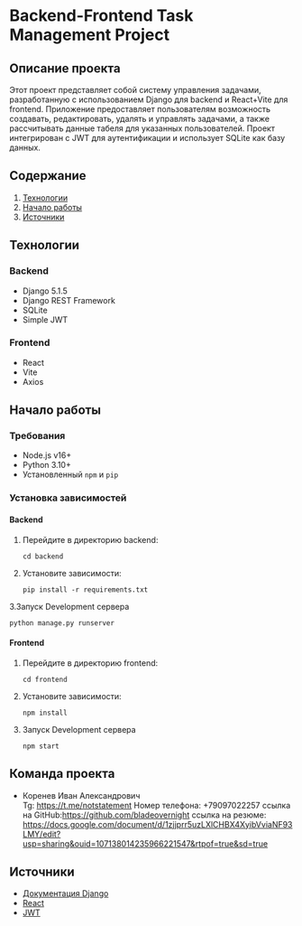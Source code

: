 # Backend-Frontend Task Management Project

## Описание проекта

Этот проект представляет собой систему управления задачами, разработанную с использованием Django для backend и React+Vite для frontend. Приложение предоставляет пользователям возможность создавать, редактировать, удалять и управлять задачами, а также рассчитывать данные табеля для указанных пользователей. Проект интегрирован с JWT для аутентификации и использует SQLite как базу данных.


## Содержание

1. [Технологии](#Технологии)
2. [Начало работы](#Начало-работы)
3. [Источники](#Источники)

## Технологии

### Backend

- Django 5.1.5
- Django REST Framework
- SQLite
- Simple JWT

### Frontend

- React
- Vite
- Axios

## Начало работы

### Требования

- Node.js v16+
- Python 3.10+
- Установленный `npm` и `pip`

### Установка зависимостей

#### Backend

1. Перейдите в директорию backend:
   ```
   cd backend
   ```
2. Установите зависимости:
   ```
   pip install -r requirements.txt
   ```
3.Запуск Development сервера
```
python manage.py runserver
```

#### Frontend

1. Перейдите в директорию frontend:
   ```
   cd frontend
   ```
2. Установите зависимости:
   ```
   npm install
   ```
3.  Запуск Development сервера
    ```
    npm start
    ```


## Команда проекта

- Коренев Иван Александрович   
Tg: https://t.me/notstatement
Номер телефона: +79097022257
ссылка на GitHub:https://github.com/bladeovernight
ссылка на резюме: https://docs.google.com/document/d/1zjjprr5uzLXlCHBX4XyibVviaNF93LMY/edit?usp=sharing&ouid=107138014235966221547&rtpof=true&sd=true

## Источники

- [Документация Django](https://docs.djangoproject.com/)
- [React](https://reactjs.org/)
- [JWT](https://jwt.io/)

